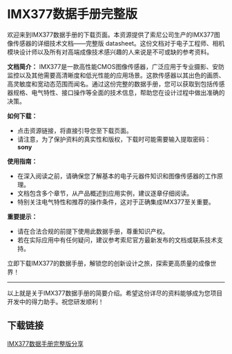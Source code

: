 # IMX377数据手册完整版

欢迎来到IMX377数据手册的下载页面。本资源提供了索尼公司生产的IMX377图像传感器的详细技术文档——完整版 datasheet。这份文档对于电子工程师、相机模块设计师以及所有对高端成像技术感兴趣的人来说是不可或缺的参考资料。

**文档简介：**
IMX377是一款高性能CMOS图像传感器，广泛应用于专业摄影、安防监控以及其他需要高清晰度和低光性能的应用场景。这款传感器以其出色的画质、高灵敏度和宽动态范围而闻名。通过这份完整的数据手册，您可以获取到包括传感器规格、电气特性、接口操作等全面的技术信息，帮助您在设计过程中做出准确的决策。

**如何下载：**
- 点击资源链接，将直接引导您至下载页面。
- 请注意，为了保护资料的真实性和版权，下载时可能需要输入提取密码：**sony**

**使用指南：**
- 在深入阅读之前，请确保您了解基本的电子元器件知识和图像传感器的工作原理。
- 文档包含多个章节，从产品概述到应用实例，建议逐章仔细阅读。
- 特别关注电气特性和推荐的操作条件，这对于正确集成IMX377至关重要。

**重要提示：**
- 请在合法合规的前提下使用此数据手册，尊重知识产权。
- 若在实际应用中有任何疑问，建议参考索尼官方最新发布的文档或联系技术支持。

立即下载IMX377的数据手册，解锁您的创新设计之旅，探索更高质量的成像世界！

---

以上就是关于IMX377数据手册的简要介绍。希望这份详尽的资料能够成为您项目开发中的得力助手。祝您研发顺利！

## 下载链接

[IMX377数据手册完整版分享](https://pan.quark.cn/s/a0aa2b17f389)